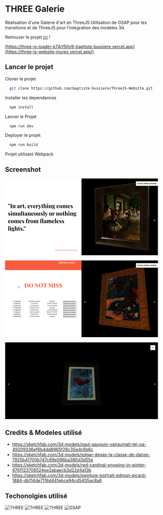 # THREE Galerie

Réalisation d'une Galerie d'art en ThreeJS
Utilisation de GSAP pour les transitions et de ThreeJS pour l'integration des modeles 3d.

Retrouver le projet [ici](https://three-js-website-murex.vercel.app/) ! 

[https://three-js-loader-k74rf50n9-baptiste-bussiere.vercel.app](https://three-js-website-murex.vercel.app/)

## Lancer le projet


Cloner le projet 

```bash
  git clone https://github.com/baptiste-bussiere/ThreeJS-Website.git
```


Installer les dependances

```bash
  npm install
```

Lancer le Projet

```bash
  npm run dev
```


Deployer le projet

```bash
  npm run build
```

Projet utilisant Webpack


## Screenshot
![App Screenshot](https://github.com/baptiste-bussiere/ThreeJS-Website/blob/main/screenshots/1.png)


![App Screenshot](https://github.com/baptiste-bussiere/ThreeJS-Website/blob/main/screenshots/2.png)


![App Screenshot](https://github.com/baptiste-bussiere/ThreeJS-Website/blob/main/screenshots/3.png)
## Credits & Modeles utilisé

- https://sketchfab.com/3d-models/paul-gauguin-vairaumati-tei-oa-49209336ef6b4dd8965f26c35edc6b6c
- https://sketchfab.com/3d-models/edgar-degas-la-classe-de-danse-7925b41700b747c69e096ba380d3d55e
- https://sketchfab.com/3d-models/red-cardinal-snowing-in-winter-9761123706524ee2abaecb3d22d4a13b
- https://sketchfab.com/3d-models/peinture-portrait-edmon-picard-1884-db114de7116d441ebce94cd5405ac8a6


## Techonolgies utilisé

![THREE](https://img.shields.io/badge/-ThreeJS-000000?logo=three.js&logoColor=white&style=flat-square)
![THREE](https://img.shields.io/badge/-WEBGL-990000?logo=webgl&logoColor=white&style=flat-square)
![THREE](https://img.shields.io/badge/-SCSS-CC6699?logo=sass&logoColor=white&style=flat-square)
![GSAP](https://img.shields.io/badge/-GSAP-88CE02?logo=greensock&logoColor=black&style=flat-square)


